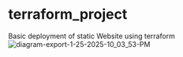 # terraform_project
Basic deployment of static Website using terraform 
![diagram-export-1-25-2025-10_03_53-PM](https://github.com/user-attachments/assets/ecc83d66-3544-4db9-909d-d37fefd3d019)
